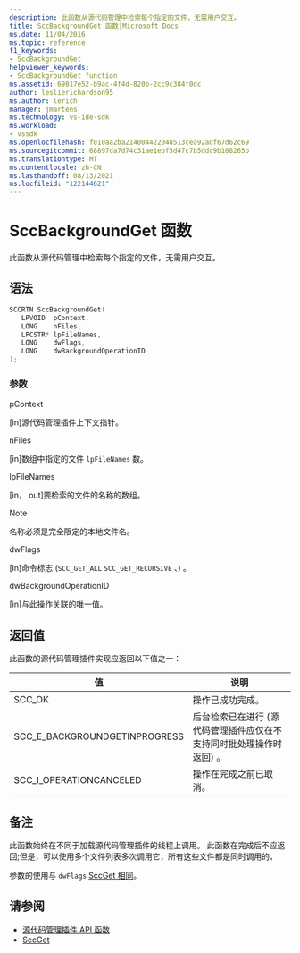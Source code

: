 ```yaml
---
description: 此函数从源代码管理中检索每个指定的文件，无需用户交互。
title: SccBackgroundGet 函数|Microsoft Docs
ms.date: 11/04/2016
ms.topic: reference
f1_keywords:
- SccBackgroundGet
helpviewer_keywords:
- SccBackgroundGet function
ms.assetid: 69817e52-b9ac-4f4d-820b-2cc9c384f0dc
author: leslierichardson95
ms.author: lerich
manager: jmartens
ms.technology: vs-ide-sdk
ms.workload:
- vssdk
ms.openlocfilehash: f010aa2ba214004422048513cea92adf67d62c69
ms.sourcegitcommit: 68897da7d74c31ae1ebf5d47c7b5ddc9b108265b
ms.translationtype: MT
ms.contentlocale: zh-CN
ms.lasthandoff: 08/13/2021
ms.locfileid: "122144621"
---
```

# <a name="sccbackgroundget-function"></a>SccBackgroundGet 函数
此函数从源代码管理中检索每个指定的文件，无需用户交互。

## <a name="syntax"></a>语法

```cpp
SCCRTN SccBackgroundGet(
   LPVOID  pContext,
   LONG    nFiles,
   LPCSTR* lpFileNames,
   LONG    dwFlags,
   LONG    dwBackgroundOperationID
);
```

### <a name="parameters"></a>参数
 pContext

[in]源代码管理插件上下文指针。

 nFiles

[in]数组中指定的文件 `lpFileNames` 数。

 lpFileNames

[in， out]要检索的文件的名称的数组。

> [!NOTE]
> 名称必须是完全限定的本地文件名。

 dwFlags 

[in]命令标志 (`SCC_GET_ALL` `SCC_GET_RECURSIVE` 、) 。

 dwBackgroundOperationID

[in]与此操作关联的唯一值。

## <a name="return-value"></a>返回值
 此函数的源代码管理插件实现应返回以下值之一：

|值|说明|
|-----------|-----------------|
|SCC_OK|操作已成功完成。|
|SCC_E_BACKGROUNDGETINPROGRESS|后台检索已在进行 (源代码管理插件应仅在不支持同时批处理操作时返回) 。|
|SCC_I_OPERATIONCANCELED|操作在完成之前已取消。|

## <a name="remarks"></a>备注
 此函数始终在不同于加载源代码管理插件的线程上调用。 此函数在完成后不应返回;但是，可以使用多个文件列表多次调用它，所有这些文件都是同时调用的。

 参数的使用与 `dwFlags` [SccGet 相同](../extensibility/sccget-function.md)。

## <a name="see-also"></a>请参阅
- [源代码管理插件 API 函数](../extensibility/source-control-plug-in-api-functions.md)
- [SccGet](../extensibility/sccget-function.md)
